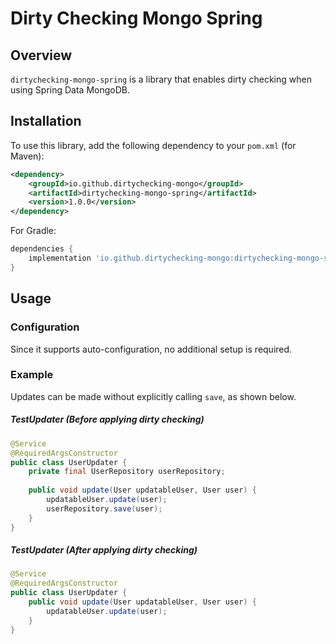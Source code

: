 # Dirty Checking Mongo Spring

## Overview
`dirtychecking-mongo-spring` is a library that enables dirty checking when using Spring Data MongoDB.

## Installation
To use this library, add the following dependency to your `pom.xml` (for Maven):

```xml
<dependency>
    <groupId>io.github.dirtychecking-mongo</groupId>
    <artifactId>dirtychecking-mongo-spring</artifactId>
    <version>1.0.0</version>
</dependency>
```

For Gradle:

```groovy
dependencies {
    implementation 'io.github.dirtychecking-mongo:dirtychecking-mongo-spring:1.0.0'
}
```

## Usage
### Configuration
Since it supports auto-configuration, no additional setup is required.

### Example
Updates can be made without explicitly calling `save`, as shown below.

##### TestUpdater (Before applying dirty checking)
```java
@Service
@RequiredArgsConstructor
public class UserUpdater {
    private final UserRepository userRepository;
    
    public void update(User updatableUser, User user) {
        updatableUser.update(user);
        userRepository.save(user);
    }
}
```

##### TestUpdater (After applying dirty checking)
```java
@Service
@RequiredArgsConstructor
public class UserUpdater {
    public void update(User updatableUser, User user) {
        updatableUser.update(user);
    }
}
```